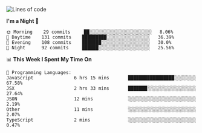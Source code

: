 <!--START_SECTION:waka-->
![Lines of code](https://img.shields.io/badge/From%20Hello%20World%20I%27ve%20Written-151460%20lines%20of%20code-blue)

**I'm a Night 🦉** 

```text
🌞 Morning    29 commits     ██░░░░░░░░░░░░░░░░░░░░░░░   8.06% 
🌆 Daytime    131 commits    █████████░░░░░░░░░░░░░░░░   36.39% 
🌃 Evening    108 commits    ███████░░░░░░░░░░░░░░░░░░   30.0% 
🌙 Night      92 commits     ██████░░░░░░░░░░░░░░░░░░░   25.56%

```


📊 **This Week I Spent My Time On** 

```text
💬 Programming Languages: 
JavaScript               6 hrs 15 mins       █████████████████░░░░░░░░   67.58% 
JSX                      2 hrs 33 mins       ███████░░░░░░░░░░░░░░░░░░   27.64% 
JSON                     12 mins             ░░░░░░░░░░░░░░░░░░░░░░░░░   2.19% 
Other                    11 mins             ░░░░░░░░░░░░░░░░░░░░░░░░░   2.07% 
TypeScript               2 mins              ░░░░░░░░░░░░░░░░░░░░░░░░░   0.47%

```


<!--END_SECTION:waka-->
